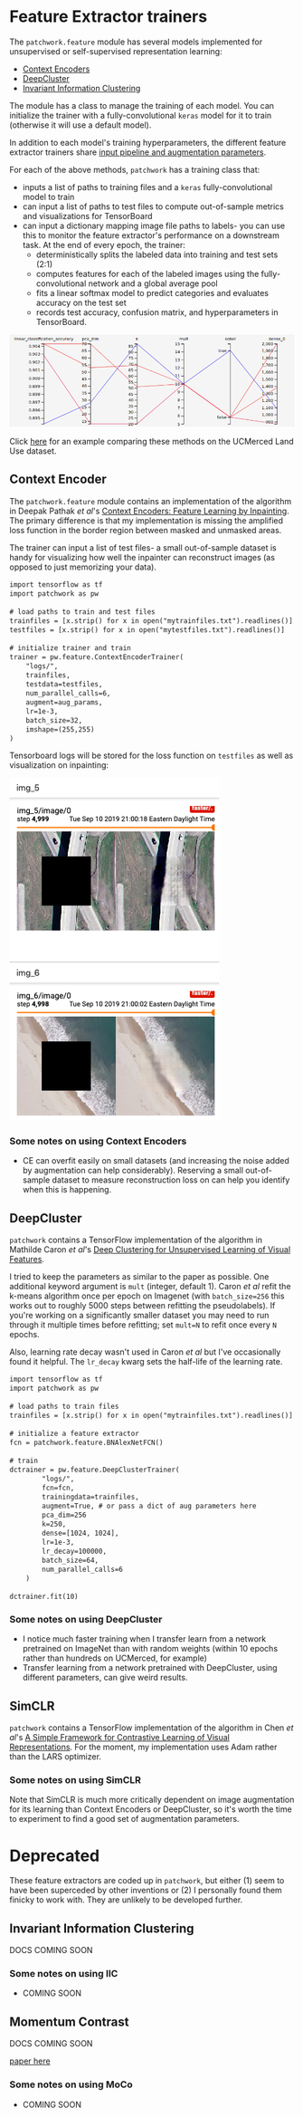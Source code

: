 # Feature Extractor trainers

The `patchwork.feature` module has several models implemented for unsupervised or self-supervised representation learning:

* [Context Encoders](https://arxiv.org/abs/1604.07379)
* [DeepCluster](https://arxiv.org/abs/1807.05520)
* [Invariant Information Clustering](https://arxiv.org/abs/1807.06653)

The module has a class to manage the training of each model. You can initialize the trainer with a fully-convolutional `keras` model for it to train (otherwise it will use a default model).

In addition to each model's training hyperparameters, the different feature extractor trainers share [input pipeline and augmentation parameters](input_aug.md).

For each of the above methods, `patchwork` has a training class that:

* inputs a list of paths to training files and a `keras` fully-convolutional model to train
* can input a list of paths to test files to compute out-of-sample metrics and visualizations for TensorBoard
* can input a dictionary mapping image file paths to labels- you can use this to monitor the feature extractor's performance on a downstream task. At the end of every epoch, the trainer:
  * deterministically splits the labeled data into training and test sets (2:1)
  * computes features for each of the labeled images using the fully-convolutional network and a global average pool
  * fits a linear softmax model to predict categories and evaluates accuracy on the test set
  * records test accuracy, confusion matrix, and hyperparameters in TensorBoard.

![alt text](hparams.png)

Click [here](ucmerced.md) for an example comparing these methods on the UCMerced Land Use dataset.


## Context Encoder

The `patchwork.feature` module contains an implementation of the algorithm in Deepak Pathak *et al*'s [Context Encoders: Feature Learning by Inpainting](https://arxiv.org/abs/1604.07379). The primary difference is that my implementation is missing the amplified loss function in the border region between masked and unmasked areas.

The trainer can input a list of test files- a small out-of-sample dataset is handy for visualizing how well the inpainter can reconstruct images (as opposed to just memorizing your data).

```{python}
import tensorflow as tf
import patchwork as pw

# load paths to train and test files
trainfiles = [x.strip() for x in open("mytrainfiles.txt").readlines()]
testfiles = [x.strip() for x in open("mytestfiles.txt").readlines()]

# initialize trainer and train
trainer = pw.feature.ContextEncoderTrainer(
    "logs/",
    trainfiles,
    testdata=testfiles,
    num_parallel_calls=6,
    augment=aug_params,
    lr=1e-3,
    batch_size=32,
    imshape=(255,255)
)
```

Tensorboard logs will be stored for the loss function on `testfiles` as well as visualization on inpainting:

![alt text](inpainting.png)



### Some notes on using Context Encoders

* CE can overfit easily on small datasets (and increasing the noise added by augmentation can help considerably). Reserving a small out-of-sample dataset to measure reconstruction loss on can help you identify when this is happening.



## DeepCluster

`patchwork` contains a TensorFlow implementation of the algorithm in Mathilde Caron *et al*'s [Deep Clustering for Unsupervised Learning of Visual Features](https://arxiv.org/abs/1807.05520).

I tried to keep the parameters as similar to the paper as possible. One additional keyword argument is `mult` (integer, default 1). Caron *et al* refit the k-means algorithm once per epoch on Imagenet (with `batch_size=256` this works out to roughly 5000 steps between refitting the pseudolabels). If you're working on a significantly smaller dataset you may need to run through it multiple times before refitting; set `mult=N` to refit once every `N` epochs.

Also, learning rate decay wasn't used in Caron *et al* but I've occasionally found it helpful. The `lr_decay` kwarg sets the half-life of the learning rate.

```{python}
import tensorflow as tf
import patchwork as pw

# load paths to train files
trainfiles = [x.strip() for x in open("mytrainfiles.txt").readlines()]

# initialize a feature extractor
fcn = patchwork.feature.BNAlexNetFCN()

# train
dctrainer = pw.feature.DeepClusterTrainer(
        "logs/",
        fcn=fcn,
        trainingdata=trainfiles,
        augment=True, # or pass a dict of aug parameters here
        pca_dim=256
        k=250,
        dense=[1024, 1024],
        lr=1e-3,
        lr_decay=100000,
        batch_size=64,
        num_parallel_calls=6
    )

dctrainer.fit(10)
```

### Some notes on using DeepCluster

* I notice much faster training when I transfer learn from a network pretrained on ImageNet than with random weights (within 10 epochs rather than hundreds on UCMerced, for example)
* Transfer learning from a network pretrained with DeepCluster, using different parameters, can give weird results.
        

## SimCLR

`patchwork` contains a TensorFlow implementation of the algorithm in Chen *et al*'s [A Simple Framework for Contrastive Learning of Visual Representations](https://arxiv.org/abs/2002.05709). For the moment, my implementation uses Adam rather than the LARS optimizer.

### Some notes on using SimCLR


Note that SimCLR is much more critically dependent on image augmentation for its learning than Context Encoders or DeepCluster, so it's worth the time to experiment to find a good set of augmentation parameters. 
        

        
# Deprecated
        
These feature extractors are coded up in `patchwork`, but either (1) seem to have been superceded by other inventions or (2) I personally found them finicky to work with. They are unlikely to be developed further.

## Invariant Information Clustering

DOCS COMING SOON


### Some notes on using IIC

* COMING SOON
        
## Momentum Contrast

DOCS COMING SOON

[paper here](https://arxiv.org/abs/1911.05722)

### Some notes on using MoCo

* COMING SOON
